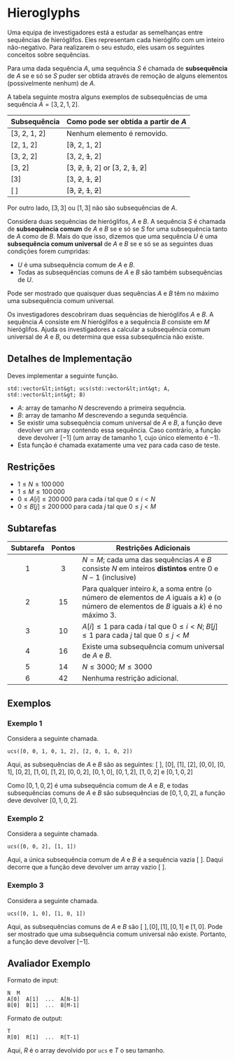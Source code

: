 # Hieroglyphs
Uma equipa de investigadores está a estudar as semelhanças entre sequências de hieróglifos.
Eles representam cada hieróglifo com um inteiro não-negativo.
Para realizarem o seu estudo, eles usam os seguintes conceitos sobre sequências.

Para uma dada sequência $A$, uma sequência $S$ é chamada de **subsequência** de $A$
se e só se $S$ puder ser obtida através de remoção de alguns elementos (possivelmente nenhum) de $A$.

A tabela seguinte mostra alguns exemplos de subsequências de uma sequência $A = [3, 2, 1, 2]$.

| Subsequência    | Como pode ser obtida a partir de $A$ |
|----------------|---------------------------------|
| [3, 2, 1, 2] | Nenhum elemento é removido.
| [2, 1, 2]     | [<s>3</s>, 2, 1, 2]
| [3, 2, 2]     | [3, 2, <s>1</s>, 2]
| [3, 2]         | [3, <s>2</s>, <s>1</s>, 2] or [3, 2, <s>1</s>, <s>2</s>]
| [3]             | [3, <s>2</s>, <s>1</s>, <s>2</s>]
| [ ]              | [<s>3</s>, <s>2</s>, <s>1</s>, <s>2</s>]

Por outro lado, $[3, 3]$ ou $[1, 3]$ não são subsequências de $A$.

Considera duas sequências de hieróglifos, $A$ e $B$.
A sequência $S$ é chamada de **subsequência comum** de $A$ e $B$
se e só se $S$ for uma subsequência tanto de $A$ como de $B$.
Mais do que isso, dizemos que uma sequência $U$ é uma **subsequência comum universal** de $A$ e $B$
se e só se as seguintes duas condições forem cumpridas:
* $U$ é uma subsequência comum de $A$ e $B$.
* Todas as subsequências comuns de $A$ e $B$ são também subsequências de $U$.

Pode ser mostrado que quaisquer duas sequências $A$ e $B$ têm no máximo uma subsequência comum universal.

Os investigadores descobriram duas sequências de hieróglifos $A$ e $B$.
A sequência $A$ consiste em $N$ hieróglifos e a sequência $B$ consiste em $M$ hieróglifos.
Ajuda os investigadores a calcular a subsequência comum universal de $A$ e $B$,
ou determina que essa subsequência não existe.

## Detalhes de Implementação

Deves implementar a seguinte função.

```
std::vector&lt;int&gt; ucs(std::vector&lt;int&gt; A, std::vector&lt;int&gt; B)
```

* $A$: array de tamanho $N$ descrevendo a primeira sequência.
* $B$: array de tamanho $M$ descrevendo a segunda sequência.
* Se existir uma subsequência comum universal de $A$ e $B$,
   a função deve devolver um array contendo essa sequência.
	 Caso contrário, a função deve devolver $[-1]$ 
   (um array de tamanho $1$, cujo único elemento é $-1$).
* Esta função é chamada exatamente uma vez para cada caso de teste.

## Restrições

* $1 \leq N \leq 100\,000$
* $1 \leq M \leq 100\,000$
* $0 \leq A[i] \leq 200\,000$ para cada $i$ tal que $0 \leq i < N$
* $0 \leq B[j] \leq 200\,000$ para cada $j$ tal que $0 \leq j < M$

## Subtarefas

| Subtarefa | Pontos  | Restrições Adicionais |
| :-----: | :----: | ---------------------- |
| 1       | $3$    | $N = M$; cada uma das sequências $A$ e $B$ consiste $N$ em inteiros **distintos** entre $0$ e $N-1$ (inclusive)
| 2       | $15$   | Para qualquer inteiro $k$, a soma entre (o número de elementos de $A$ iguais a $k$) e (o número de elementos de $B$ iguais a $k$) é no máximo $3$.
| 3       | $10$   | $A[i] \leq 1$ para cada $i$ tal que $0 \leq i < N$; $B[j] \leq 1$ para cada $j$ tal que $0 \leq j < M$
| 4       | $16$   | Existe uma subsequência comum universal de $A$ e $B$.
| 5       | $14$   | $N \leq 3000$; $M \leq 3000$
| 6       | $42$   | Nenhuma restrição adicional.

## Exemplos

### Exemplo 1

Considera a seguinte chamada.

```
ucs([0, 0, 1, 0, 1, 2], [2, 0, 1, 0, 2])
```

Aqui, as subsequências de $A$ e $B$ são as seguintes:
 $[\ ]$, $[0]$, $[1]$, $[2]$, $[0, 0]$, $[0, 1]$, $[0, 2]$, $[1, 0]$, $[1, 2]$, $[0, 0, 2]$, $[0, 1, 0]$, $[0, 1, 2]$, $[1, 0, 2]$ e $[0, 1, 0, 2]$
 
Como $[0, 1, 0, 2]$ é uma subsequência comum de $A$ e $B$, e todas subsequências comuns de $A$ e $B$ são subsequências de $[0, 1, 0, 2]$, a função deve devolver $[0, 1, 0, 2]$.
 

### Exemplo 2

Considera a seguinte chamada.

```
ucs([0, 0, 2], [1, 1])
```

Aqui, a única subsequência comum de $A$ e $B$ é a sequência vazia $[\ ]$.
Daqui decorre que a função deve devolver um array vazio $[\ ]$.

### Exemplo 3

Considera a seguinte chamada.

```
ucs([0, 1, 0], [1, 0, 1])
```

Aqui, as subsequências comuns de $A$ e $B$ são $[\ ], [0], [1], [0, 1]$ e $[1, 0]$.
Pode ser mostrado que uma subsequência comum universal não existe.
Portanto, a função deve devolver  $[-1]$.

## Avaliador Exemplo

Formato de input:

```
N  M
A[0]  A[1]  ...  A[N-1]
B[0]  B[1]  ...  B[M-1]
```

Formato de output:

```
T
R[0]  R[1]  ...  R[T-1]
```

Aqui, $R$ é o array devolvido por `ucs` e $T$ o seu tamanho.
